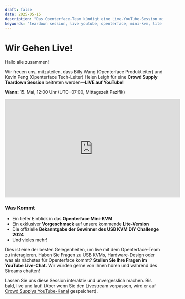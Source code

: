 ```yaml
---
draft: false
date: 2025-05-15
description: "Das Openterface-Team kündigt eine Live-YouTube-Session mit Crowd Supply Teardown an, mit einem tiefen Einblick in das Mini-KVM, einem exklusiven Vorgeschmack auf die Lite-Version und der Bekanntgabe der Gewinner des USB KVM DIY Challenge 2024."
keywords: "teardown session, live youtube, openterface, mini-kvm, lite version, usb kvm, diy challenge, crowd supply, billy wang, kevin peng, helen leigh"
---
```


# Wir Gehen Live!

Hallo alle zusammen!

Wir freuen uns, mitzuteilen, dass Billy Wang (Openterface Produktleiter) und Kevin Peng (Openterface Tech-Leiter) Helen Leigh für eine **Crowd Supply Teardown Session** beitreten werden—**LIVE auf YouTube!**

**Wann:** 15. Mai, 12:00 Uhr (UTC−07:00, Mittagszeit Pazifik)

<iframe width="560" height="315" src="https://www.youtube.com/embed/Tp4f_uxEo6E?si=IvgSfYIVd1f5Tikr" title="YouTube video player" frameborder="0" allow="accelerometer; autoplay; clipboard-write; encrypted-media; gyroscope; picture-in-picture; web-share" referrerpolicy="strict-origin-when-cross-origin" allowfullscreen></iframe>

### Was Kommt

* Ein tiefer Einblick in das **Openterface Mini-KVM**
* Ein exklusiver **Vorgeschmack** auf unsere kommende **Lite-Version**
* Die offizielle **Bekanntgabe der Gewinner des USB KVM DIY Challenge 2024**
* Und vieles mehr!

Dies ist eine der besten Gelegenheiten, um live mit dem Openterface-Team zu interagieren. Haben Sie Fragen zu USB KVMs, Hardware-Design oder was als nächstes für Openterface kommt? **Stellen Sie Ihre Fragen im YouTube Live-Chat.** Wir würden gerne von Ihnen hören und während des Streams chatten!

Lassen Sie uns diese Session interaktiv und unvergesslich machen.
Bis bald, live und laut! (Aber wenn Sie den Livestream verpassen, wird er auf [Crowd Supplys YouTube-Kanal](https://www.youtube.com/channel/UCEy6epGOpSspDO09v4IPRAw) gespeichert).
